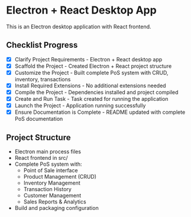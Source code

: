 # Electron + React Desktop App

This is an Electron desktop application with React frontend.

## Checklist Progress

- [x] Clarify Project Requirements - Electron + React desktop app
- [x] Scaffold the Project - Created Electron + React project structure
- [x] Customize the Project - Built complete PoS system with CRUD, inventory, transactions
- [x] Install Required Extensions - No additional extensions needed
- [x] Compile the Project - Dependencies installed and project compiled
- [x] Create and Run Task - Task created for running the application
- [x] Launch the Project - Application running successfully
- [x] Ensure Documentation is Complete - README updated with complete PoS documentation

## Project Structure
- Electron main process files
- React frontend in src/
- Complete PoS system with:
  * Point of Sale interface
  * Product Management (CRUD)
  * Inventory Management
  * Transaction History
  * Customer Management  
  * Sales Reports & Analytics
- Build and packaging configuration
